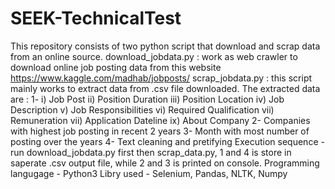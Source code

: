 # SEEK-TechnicalTest
This repository consists of two python script that download and scrap data from an online source. 
download_jobdata.py : work as web crawler to download online job posting data from this website https://www.kaggle.com/madhab/jobposts/ 
scrap_jobdata.py : this script mainly works to extract data from .csv file downloaded. 
                      The extracted data are :
                      1-
                        i) Job Post 
                        ii) Position Duration 
                        iii) Position Location
                        iv) Job Description
                        v) Job Responsibilities
                        vi) Required Qualification
                        vii) Remuneration
                        vii) Application Dateline
                        ix) About Company
                      2- Companies with highest job posting in recent 2 years
                      3- Month with most number of posting over the years
                      4- Text cleaning and pretifying
Execution sequence - run download_jobdata.py first then scrap_data.py, 1 and 4 is store in saperate .csv output file, while 2 and 3 is printed on console.
Programming langugage - Python3
Libry used - Selenium, Pandas, NLTK, Numpy


                      
